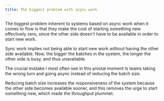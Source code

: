 ```yaml
---
title: The biggest problem with async work
---
```


The biggest problem inherent to systems based on async work when it comes to flow is that they make the cost of starting something new effectively zero, since the other side doesn't have to be available in order to start new work.

Sync work implies not being able to start new work without having the other side available. Now, the bigger the batches in the system, the longer the other side is busy, and thus unavailable.

The crucial mistake I most often see in this pivotal moment is teams taking the wrong turn and going async instead of reducing the batch size.

Reducing batch size increases the responsiveness of the system because the other side becomes available sooner, and this removes the urge to start something new, which made the throughput plummet.

